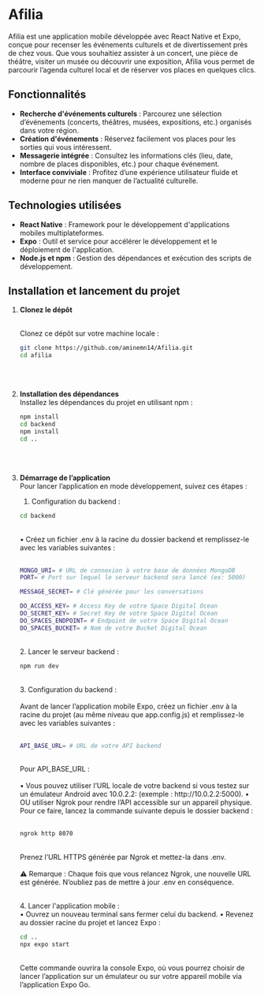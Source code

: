 # Afilia

Afilia est une application mobile développée avec React Native et Expo, conçue pour recenser les événements culturels et de divertissement près de chez vous. Que vous souhaitiez assister à un concert, une pièce de théâtre, visiter un musée ou découvrir une exposition, Afilia vous permet de parcourir l’agenda culturel local et de réserver vos places en quelques clics.

## Fonctionnalités

- **Recherche d'événements culturels** : Parcourez une sélection d’événements (concerts, théâtres, musées, expositions, etc.) organisés dans votre région.
- **Création d'événements** : Réservez facilement vos places pour les sorties qui vous intéressent.
- **Messagerie intégrée** : Consultez les informations clés (lieu, date, nombre de places disponibles, etc.) pour chaque événement.
- **Interface conviviale** : Profitez d’une expérience utilisateur fluide et moderne pour ne rien manquer de l’actualité culturelle.

## Technologies utilisées

- **React Native** : Framework pour le développement d'applications mobiles multiplateformes.
- **Expo** : Outil et service pour accélérer le développement et le déploiement de l'application.
- **Node.js et npm** : Gestion des dépendances et exécution des scripts de développement.

## Installation et lancement du projet

1.  **Clonez le dépôt**<br><br>

    Clonez ce dépôt sur votre machine locale :

    ```bash
    git clone https://github.com/aminemn14/Afilia.git
    cd afilia
    ```

    <br><br>

2.  **Installation des dépendances**<br>
    Installez les dépendances du projet en utilisant npm :

    ```bash
    npm install
    cd backend
    npm install
    cd ..
    ```

    <br><br>

3.  **Démarrage de l’application**<br>
    Pour lancer l’application en mode développement, suivez ces étapes :
    <br>

    1. Configuration du backend :
       <br>

    ```bash
    cd backend
    ```

     <br>
     • Créez un fichier .env à la racine du dossier backend et remplissez-le avec les variables suivantes :
     <br><br>

    ```bash
    MONGO_URI= # URL de connexion à votre base de données MongoDB
    PORT= # Port sur lequel le serveur backend sera lancé (ex: 5000)

    MESSAGE_SECRET= # Clé générée pour les conversations

    DO_ACCESS_KEY= # Access Key de votre Space Digital Ocean
    DO_SECRET_KEY= # Secret Key de votre Space Digital Ocean
    DO_SPACES_ENDPOINT= # Endpoint de votre Space Digital Ocean
    DO_SPACES_BUCKET= # Nom de votre Bucket Digital Ocean
    ```

    <br> 2. Lancer le serveur backend :
    <br>

    ```bash
    npm run dev
    ```

     <br>
     3. Configuration du backend :
     <br><br>
     Avant de lancer l’application mobile Expo, créez un fichier .env à la racine du projet (au même niveau que app.config.js) et remplissez-le avec les variables suivantes :
     <br><br>

    ```bash
    API_BASE_URL= # URL de votre API backend
    ```

     <br>
     Pour API_BASE_URL :
     <br><br>
     • Vous pouvez utiliser l’URL locale de votre backend si vous testez sur un émulateur Android avec 10.0.2.2:<PORT> (exemple : http://10.0.2.2:5000).
     • OU utiliser Ngrok pour rendre l’API accessible sur un appareil physique. Pour ce faire, lancez la commande suivante depuis le dossier backend :
     <br><br>

    ```bash
    ngrok http 8070
    ```

     <br>
     Prenez l’URL HTTPS générée par Ngrok et mettez-la dans .env.
     <br><br>
     ⚠️ Remarque : Chaque fois que vous relancez Ngrok, une nouvelle URL est générée. N’oubliez pas de mettre à jour .env en conséquence.

    <br> 4. Lancer l'application mobile :
    <br>
    • Ouvrez un nouveau terminal sans fermer celui du backend.
    • Revenez au dossier racine du projet et lancez Expo :
    <br>

    ```bash
    cd ..
    npx expo start
    ```

    <br>
    Cette commande ouvrira la console Expo, où vous pourrez choisir de lancer l’application sur un émulateur ou sur votre appareil mobile via l’application Expo Go.
